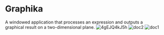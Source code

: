 # Graphika
A windowed application that processes an expression and outputs a graphical result on a two-dimensional plane.
![4gEJQ4kJ5h](https://github.com/ofWorse/Graphika/assets/91342177/d08316aa-1c76-4444-9eee-175e6fe99db9)
![doc2](https://github.com/user-attachments/assets/e642e07d-66af-48a5-8965-d335be73df6b)
![doc1](https://github.com/user-attachments/assets/79aef84c-78bc-4228-ac6d-d7c6bbe9d239)
